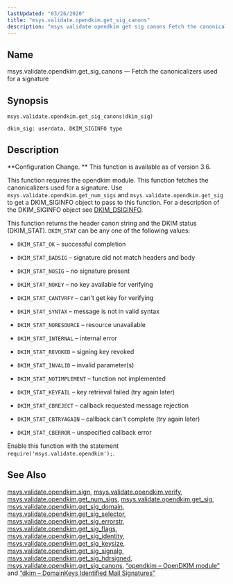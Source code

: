 ```yaml
---
lastUpdated: "03/26/2020"
title: "msys.validate.opendkim.get_sig_canons"
description: "msys validate opendkim get sig canons Fetch the canonicalizers used for a signature msys validate opendkim get sig canons dkim sig Configuration Change This function is available as of version 3 6 This function requires the opendkim module This function fetches the canonicalizers used for a signature Use msys validate..."
---
```


<a name="lua.ref.msys.validate.opendkim.get_sig_canons"></a> 
## Name

msys.validate.opendkim.get_sig_canons — Fetch the canonicalizers used for a signature

<a name="idp27354448"></a> 
## Synopsis

`msys.validate.opendkim.get_sig_canons(dkim_sig)`

`dkim_sig: userdata, DKIM_SIGINFO type`<a name="idp27357552"></a> 
## Description

**Configuration Change. ** This function is available as of version 3.6.

This function requires the opendkim module. This function fetches the canonicalizers used for a signature. Use `msys.validate.opendkim.get_num_sigs` and `msys.validate.opendkim.get_sig` to get a DKIM_SIGINFO object to pass to this function. For a description of the DKIM_SIGINFO object see [DKIM_DSIGINFO](http://www.opendkim.org/libopendkim/dkim_siginfo.html).

This function returns the header canon string and the DKIM status (DKIM_STAT). `DKIM_STAT` can be any one of the following values:

*   `DKIM_STAT_OK` – successful completion

*   `DKIM_STAT_BADSIG` – signature did not match headers and body

*   `DKIM_STAT_NOSIG` – no signature present

*   `DKIM_STAT_NOKEY` – no key available for verifying

*   `DKIM_STAT_CANTVRFY` – can't get key for verifying

*   `DKIM_STAT_SYNTAX` – message is not in valid syntax

*   `DKIM_STAT_NORESOURCE` – resource unavailable

*   `DKIM_STAT_INTERNAL` – internal error

*   `DKIM_STAT_REVOKED` – signing key revoked

*   `DKIM_STAT_INVALID` – invalid parameter(s)

*   `DKIM_STAT_NOTIMPLEMENT` – function not implemented

*   `DKIM_STAT_KEYFAIL` – key retrieval failed (try again later)

*   `DKIM_STAT_CBREJECT` – callback requested message rejection

*   `DKIM_STAT_CBTRYAGAIN` – callback can't complete (try again later)

*   `DKIM_STAT_CBERROR` – unspecified callback error

Enable this function with the statement `require('msys.validate.opendkim');`.

<a name="idp27384160"></a> 
## See Also

[msys.validate.opendkim.sign](/momentum/3/3-reference/3-reference-lua-ref-msys-validate-opendkim-sign), [msys.validate.opendkim.verify](/momentum/3/3-reference/3-reference-lua-ref-msys-validate-opendkim-verify), [msys.validate.opendkim.get_num_sigs](/momentum/3/3-reference/3-reference-lua-ref-msys-validate-opendkim-get-num-sigs), [msys.validate.opendkim.get_sig](/momentum/3/3-reference/3-reference-lua-ref-msys-validate-opendkim-get-sig), [msys.validate.opendkim.get_sig_domain](/momentum/3/3-reference/3-reference-lua-ref-msys-validate-opendkim-get-sig-domain), [msys.validate.opendkim.get_sig_selector](/momentum/3/3-reference/3-reference-lua-ref-msys-validate-opendkim-get-sig-selector), [msys.validate.opendkim.get_sig_errorstr](/momentum/3/3-reference/3-reference-lua-ref-msys-validate-opendkim-get-sig-errorstr), [msys.validate.opendkim.get_sig_flags](/momentum/3/3-reference/3-reference-lua-ref-msys-validate-opendkim-get-sig-flags), [msys.validate.opendkim.get_sig_identity](/momentum/3/3-reference/3-reference-lua-ref-msys-validate-opendkim-get-sig-identity), [msys.validate.opendkim.get_sig_keysize](/momentum/3/3-reference/3-reference-lua-ref-msys-validate-opendkim-get-sig-keysize), [msys.validate.opendkim.get_sig_signalg](/momentum/3/3-reference/3-reference-lua-ref-msys-validate-opendkim-get-sig-signalg), [msys.validate.opendkim.get_sig_hdrsigned](/momentum/3/3-reference/3-reference-lua-ref-msys-validate-opendkim-get-sig-hdrsigned), [msys.validate.opendkim.get_sig_canons](/momentum/3/3-reference/3-reference-lua-ref-msys-validate-opendkim-get-sig-canons), [“opendkim – OpenDKIM module”](/momentum/3/3-reference/3-reference-modules-opendkim) and [“dkim – DomainKeys Identified Mail Signatures”](/momentum/3/3-reference/modules-dkim)